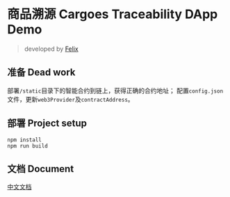 # 商品溯源 Cargoes Traceability DApp Demo

> developed by [Felix](https://github.com/tari404)

## 准备 Dead work
部署`/static`目录下的智能合约到链上，获得正确的合约地址；
配置`config.json`文件，更新`web3Provider`及`contractAddress`。

## 部署 Project setup
```
npm install
npm run build
```

## 文档 Document

[中文文档](./docs/index.md)
